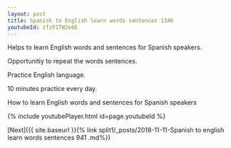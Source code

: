 ```yaml
---
layout: post
title: Spanish to English learn words sentences 1346 
youtubeId: zfzP1TW2e6E
---
```

 
 
Helps to learn English words and sentences for Spanish speakers.

Opportunitiy to repeat the words sentences. 

Practice English language. 
 
10 minutes practice every day. 
 
How to learn English words and sentences for Spanish speakers 
 
{% include youtubePlayer.html id=page.youtubeId %}
 
 
[Next]({{ site.baseurl }}{% link  split1/_posts/2018-11-11-Spanish to english learn words sentences 941 .md%})
 
